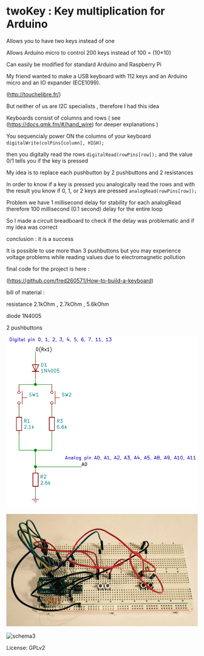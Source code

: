 # twoKey : Key multiplication for Arduino 
Allows you to have two keys instead of one

Allows Arduino micro to control 200 keys instead of 100 = (10*10)

Can easily be modified for standard Arduino and Raspberry Pi

My friend wanted to make a USB keyboard with 112 keys and an Arduino micro and an IO expander (ECE1099).

(http://touchelibre.fr/)

But neither of us are I2C specialists , therefore I had this idea

Keyboards consist of columns and rows ( see (https://docs.qmk.fm/#/hand_wire) for deeper explanations )

You sequencialy power ON the columns of your keyboard  `digitalWrite(colPins[column], HIGH);`

then you digitally read the rows `digitalRead(rowPins[row]);` and the value 0/1 tells you if the key is pressed

My idea is to replace each pushbutton by 2 pushbuttons and 2 resistances

In order to know if a key is pressed you analogically read the rows and with the result you know if 0, 1, or 2 keys are pressed `analogRead(rowPins[row]);`

Problem we have 1 millisecond delay for stability for each analogRead therefore 100 millisecond (0.1 second) delay for the entire loop

So I made a circuit breadboard to check if the delay was problematic and if my idea was correct

conclusion : it is a success

It is possible to use more than 3 pushbuttons but you may experience voltage problems while reading values due to electromagnetic pollution

final code for the project is here :

(https://github.com/fred260571/How-to-build-a-keyboard)


bill of material :

resistance 2.1kOhm , 2.7kOhm , 5.6kOhm

diode 1N4005

2 pushbuttons

![schema](/twokey.png)

![schema2](/breadboard.png)

![schema3](https://camo.githubusercontent.com/87e06ff5c55ebb9498f5a3f7f232796a69259489/68747470733a2f2f7261776769746875622e636f6d2f426f756e692f41726475696e6f2d50696e6f75742f6d61737465722f41726475696e6f2532304d6963726f25323050696e6f75742e706e67)


License: GPLv2
